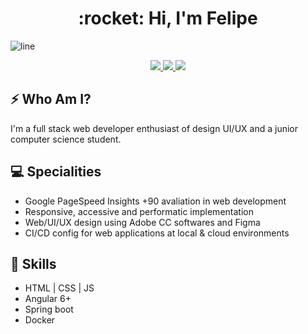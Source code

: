 <h1 align="center"> :rocket: Hi, I'm Felipe </h1>

![line](https://user-images.githubusercontent.com/57417305/81239377-13bd3c00-8fdb-11ea-9567-30a27becb1bf.gif)


<p align="center">
  <a href="https://www.linkedin.com/in/alencar-dev/">
    <img src="https://img.shields.io/badge/-LinkedIn-blue?style=flat-square&logo=Linkedin&logoColor=white&link=https://www.linkedin.com/in/alencar-dev/">
  </a>

  <a href="mailto:alencar.development@gmail.com">
    <img src="https://img.shields.io/badge/-Gmail-c14438?style=flat-square&logo=Gmail&logoColor=white&link=mailto:alencar.development@gmail.com">
  </a>
  
  <a href="mailto:alencar.dev@outlook.com">
    <img src="https://img.shields.io/badge/-Outlook-blue?style=flat-square&logo=Outlook&logoColor=white&link=mailto:alencar.dev@outlook.com">
  </a>
</p>

## ⚡ Who Am I?
 I'm a full stack web developer enthusiast of design UI/UX and a junior computer science student.


## 💻 Specialities

- Google PageSpeed Insights +90 avaliation in web development
- Responsive, accessive and performatic implementation
- Web/UI/UX design using Adobe CC softwares and Figma
- CI/CD config for web applications at local & cloud environments

## 🔭 Skills

- HTML | CSS | JS
- Angular 6+
- Spring boot
- Docker
